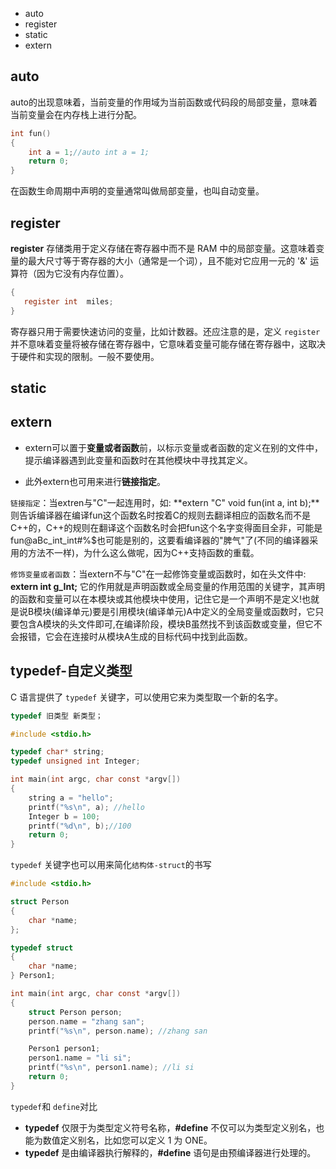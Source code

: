 * auto
* register
* static
* extern

## auto

auto的出现意味着，当前变量的作用域为当前函数或代码段的局部变量，意味着当前变量会在内存栈上进行分配。

```c
int fun()
{
    int a = 1;//auto int a = 1;
    return 0;
}
```

在函数生命周期中声明的变量通常叫做局部变量，也叫自动变量。

## register

**register** 存储类用于定义存储在寄存器中而不是 RAM 中的局部变量。这意味着变量的最大尺寸等于寄存器的大小（通常是一个词），且不能对它应用一元的 '&' 运算符（因为它没有内存位置）。

```c
{
   register int  miles;
}
```

寄存器只用于需要快速访问的变量，比如计数器。还应注意的是，定义 `register` 并不意味着变量将被存储在寄存器中，它意味着变量可能存储在寄存器中，这取决于硬件和实现的限制。一般不要使用。

## static

## extern

* extern可以置于**变量或者函数**前，以标示变量或者函数的定义在别的文件中，提示编译器遇到此变量和函数时在其他模块中寻找其定义。

* 此外extern也可用来进行**链接指定**。

`链接指定`：当extren与"C"一起连用时，如: **extern "C" void fun(int a, int b);**则告诉编译器在编译fun这个函数名时按着C的规则去翻译相应的函数名而不是C++的，C++的规则在翻译这个函数名时会把fun这个名字变得面目全非，可能是fun@aBc_int_int#%$也可能是别的，这要看编译器的"脾气"了(不同的编译器采用的方法不一样)，为什么这么做呢，因为C++支持函数的重载。

`修饰变量或者函数`：当extern不与"C"在一起修饰变量或函数时，如在头文件中: **extern int g_Int;** 它的作用就是声明函数或全局变量的作用范围的关键字，其声明的函数和变量可以在本模块或其他模块中使用，记住它是一个声明不是定义!也就是说B模块(编译单元)要是引用模块(编译单元)A中定义的全局变量或函数时，它只要包含A模块的头文件即可,在编译阶段，模块B虽然找不到该函数或变量，但它不会报错，它会在连接时从模块A生成的目标代码中找到此函数。

## typedef-自定义类型

C 语言提供了 `typedef` 关键字，可以使用它来为类型取一个新的名字。

```c
typedef 旧类型 新类型；
```

```c
#include <stdio.h>

typedef char* string;
typedef unsigned int Integer;

int main(int argc, char const *argv[])
{
    string a = "hello";
    printf("%s\n", a); //hello
    Integer b = 100;
    printf("%d\n", b);//100
    return 0;
}
```

 `typedef` 关键字也可以用来简化`结构体-struct`的书写

```c
#include <stdio.h>

struct Person
{
    char *name;
};

typedef struct
{
    char *name;
} Person1;

int main(int argc, char const *argv[])
{
    struct Person person;
    person.name = "zhang san";
    printf("%s\n", person.name); //zhang san

    Person1 person1;
    person1.name = "li si";
    printf("%s\n", person1.name); //li si
    return 0;
}
```

`typedef`和 `define`对比

* **typedef** 仅限于为类型定义符号名称，**#define** 不仅可以为类型定义别名，也能为数值定义别名，比如您可以定义 1 为 ONE。
* **typedef** 是由编译器执行解释的，**#define** 语句是由预编译器进行处理的。